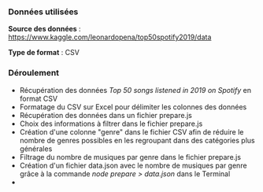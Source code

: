 ### Données utilisées

**Source des données** : https://www.kaggle.com/leonardopena/top50spotify2019/data

**Type de format** : CSV

### Déroulement

- Récupération des données *Top 50 songs listened in 2019 on Spotify* en format CSV
- Formatage du CSV sur Excel pour délimiter les colonnes des données
- Récupération des données dans un fichier prepare.js
- Choix des informations à filtrer dans le fichier prepare.js
- Création d'une colonne "genre" dans le fichier CSV afin de réduire le nombre de genres possibles en les regroupant dans des catégories plus générales
- Filtrage du nombre de musiques par genre dans le fichier prepare.js
- Création d'un fichier data.json avec le nombre de musiques par genre grâce à la commande *node prepare > data.json* dans le Terminal
- 
